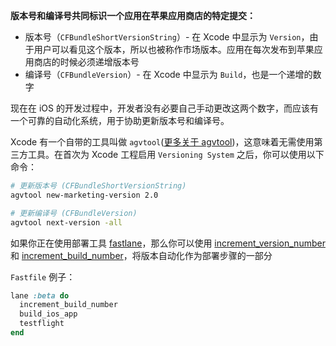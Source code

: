 **版本号和编译号共同标识一个应用在苹果应用商店的特定提交：**

- 版本号（`CFBundleShortVersionString`）- 在 Xcode 中显示为 `Version`，由于用户可以看见这个版本，所以也被称作市场版本。应用在每次发布到苹果应用商店的时候必须递增版本号
- 编译号（`CFBundleVersion`）- 在 Xcode 中显示为 `Build`，也是一个递增的数字

现在在 iOS 的开发过程中，开发者没有必要自己手动更改这两个数字，而应该有一个可靠的自动化系统，用于协助更新版本号和编译号。

Xcode 有一个自带的工具叫做 `agvtool`([更多关于 agvtool](https://developer.apple.com/library/content/qa/qa1827/_index.html))，这意味着无需使用第三方工具。在首次为 Xcode 工程启用 `Versioning System` 之后，你可以使用以下命令：

```sh
# 更新版本号 (CFBundleShortVersionString)
agvtool new-marketing-version 2.0

# 更新编译号 (CFBundleVersion)
agvtool next-version -all
```

如果你正在使用部署工具 [fastlane](https://fastlane.tools)，那么你可以使用 [increment_version_number](https://docs.fastlane.tools/actions/increment_version_number/) 和 [increment_build_number](https://docs.fastlane.tools/actions/increment_build_number/)，将版本自动化作为部署步骤的一部分

`Fastfile` 例子：

```ruby
lane :beta do
  increment_build_number
  build_ios_app
  testflight
end
```